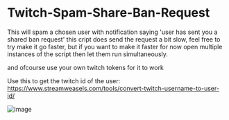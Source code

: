 # Twitch-Spam-Share-Ban-Request
This will spam a chosen user with notification saying 'user has sent you a shared ban request'
this cript does send the request a bit slow, feel free to try make it go faster, but if you want to make it faster for now open multiple instances of the script then let them run simultaneously.

and ofcourse use your own twitch tokens for it to work

Use this to get the twitch id of the user: https://www.streamweasels.com/tools/convert-twitch-username-to-user-id/

![image](https://user-images.githubusercontent.com/87576045/222991866-e450c1f9-58c9-430b-af61-6177087b640e.png)

